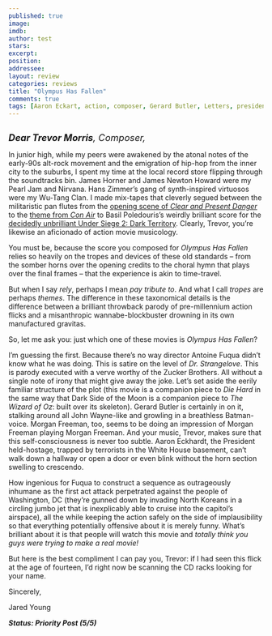 ```yaml
---
published: true
image: 
imdb: 
author: test 
stars: 
excerpt: 
position: 
addressee: 
layout: review
categories: reviews
title: "Olympus Has Fallen"
comments: true
tags: [Aaron Eckart, action, composer, Gerard Butler, Letters, president, white house]
---
```

<div><p><span class="full-image-block ssNonEditable"><span><a href="/letters/2013/3/22/olympus-has-fallen.html"><img src="http://static.squarespace.com/static/5005f6bcc4aa41161b33e89e/5329cf1fe4b07c068ebf74de/5329cf1fe4b07c068ebf77f5/1363965634647/Olympus%20Has%20Fallen.jpg" alt="" /></a></span></span></p>
<p><em style="font-size:130%;"><strong>Dear Trevor Morris</strong>, Composer,</em></p>
<p>In junior high, while my peers were awakened by the atonal notes of the early-90s alt-rock movement and the emigration of hip-hop from the inner city to the suburbs, I spent my time at the local record store flipping through the soundtracks bin. James Horner and James Newton Howard were my Pearl Jam and Nirvana. Hans Zimmer&rsquo;s gang of synth-inspired virtuosos were my Wu-Tang Clan. I made mix-tapes that cleverly segued between the militaristic pan flutes from the <a href="http://www.youtube.com/watch?v=lUgH-lBeX_M">opening scene of <em>Clear and Present Danger</em></a> to the <a href="http://www.youtube.com/watch?v=lnywcTqsg18">theme from <em>Con Air</em></a> to Basil Poledouris&rsquo;s weirdly brilliant score for the <a href="http://www.youtube.com/watch?v=g20YT2jzDb0">decidedly unbrilliant Under Siege 2: Dark Territory</a>. Clearly, Trevor, you&rsquo;re likewise an aficionado of action movie musicology.</p>
<p>You must be, because the score you composed for <em>Olympus Has Fallen</em> relies so heavily on the tropes and devices of these old standards &ndash; from the somber horns over the opening credits to the choral hymn that plays over the final frames &ndash; that the experience is akin to time-travel.</p>
<p>But when I say <em>rely</em>, perhaps I mean <em>pay tribute to</em>. And what I call <em>tropes</em> are perhaps <em>themes</em>. The difference in these taxonomical details is the difference between a brilliant throwback parody of pre-millennium action flicks and a misanthropic wannabe-blockbuster drowning in its own manufactured gravitas.</p>
<p>So, let me ask you: just which one of these movies is <em>Olympus Has Fallen</em>?</p>
<p>I&rsquo;m guessing the first. Because there&rsquo;s no way director Antoine Fuqua didn&rsquo;t know what he was doing. This is satire on the level of <em>Dr. Strangelove</em>. This is parody executed with a verve worthy of the Zucker Brothers. All without a single note of irony that might give away the joke. Let&rsquo;s set aside the eerily familiar structure of the plot (this movie is a companion piece to <em>Die Hard</em> in the same way that Dark Side of the Moon is a companion piece to <em>The Wizard of Oz</em>: built over its skeleton). Gerard Butler is certainly in on it, stalking around all John Wayne-like and growling in a breathless Batman-voice. Morgan Freeman, too, seems to be doing an impression of Morgan Freeman playing Morgan Freeman. And your music, Trevor, makes sure that this self-consciousness is never too subtle. Aaron Eckhardt, the President held-hostage, trapped by terrorists in the White House basement, can&rsquo;t walk down a hallway or open a door or even blink without the horn section swelling to crescendo.</p>
<p>How ingenious for Fuqua to construct a sequence as outrageously inhumane as the first act attack perpetrated against the people of Washington, DC (they&rsquo;re gunned down by invading North Koreans in a circling jumbo jet that is inexplicably able to cruise into the capitol&rsquo;s airspace), all the while keeping the action safely on the side of implausibility so that everything potentially offensive about it is merely funny. What&rsquo;s brilliant about it is that people will watch this movie and <em>totally think you guys were trying to make a real movie!</em></p>
<p>But here is the best compliment I can pay you, Trevor: if I had seen this flick at the age of fourteen, I&rsquo;d right now be scanning the CD racks looking for your name.</p>
<p>Sincerely,</p>
<p>Jared Young&nbsp;</p>
<p><em><strong>Status: Priority Post (5/5)</strong></em></p></div>
